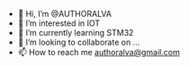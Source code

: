 - 👋 Hi, I’m @AUTHORALVA
- 👀 I’m interested in IOT
- 🌱 I’m currently learning STM32
- 💞️ I’m looking to collaborate on ...
- 📫 How to reach me authoralva@gmail.com

<!---
AUTHORALVA/AUTHORALVA is a ✨ special ✨ repository because its `README.md` (this file) appears on your GitHub profile.
You can click the Preview link to take a look at your changes.
--->
